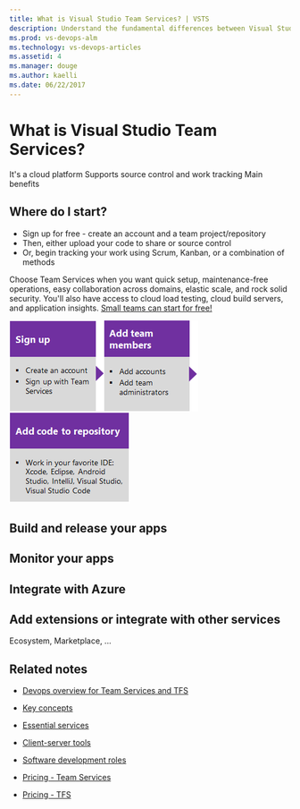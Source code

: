 ```yaml
---
title: What is Visual Studio Team Services? | VSTS 
description: Understand the fundamental differences between Visual Studio Team Services (VSTS) and Team Foundation Server (TFS) 
ms.prod: vs-devops-alm  
ms.technology: vs-devops-articles
ms.assetid: 4 
ms.manager: douge
ms.author: kaelli
ms.date: 06/22/2017
---
```


# What is Visual Studio Team Services? 

It's a cloud platform
Supports source control and work tracking 
Main benefits


## Where do I start?
- Sign up for free - create an account and a team project/repository 
- Then, either upload your code to share or source control 
- Or, begin tracking your work using Scrum, Kanban, or a combination of methods 

Choose Team Services when you want quick setup, maintenance-free operations, easy collaboration across domains, elastic scale, and rock solid security. You'll also have access to cloud load testing, cloud build servers, and application insights. [Small teams can start for free!](https://www.visualstudio.com/products/visual-studio-team-services-vs.aspx)  


[![Sign up for Team Services](../_img/overview/vsts-setup-1.png)](../setup-admin/team-services/sign-up-for-visual-studio-team-services.md)[![Add team members](../_img/overview/vsts-setup-3.png)](../setup-admin/team-services/add-team-members-vs.md)[![Add code to repository](../_img/overview/vsts-setup-4.png)](../devops-alm-overview.md#add-code) 


## Build and release your apps


## Monitor your apps 


## Integrate with Azure

## Add extensions or integrate with other services 

Ecosystem, Marketplace, ... 

 


## Related notes 
- [Devops overview for Team Services and TFS](index.md)
- [Key concepts](concepts.md)  
- [Essential services](services.md)
- [Client-server tools](tools.md)
- [Software development roles](roles.md)

- [Pricing - Team Services](https://www.visualstudio.com/team-services/pricing/)
- [Pricing - TFS](https://www.visualstudio.com/team-services/tfs-pricing/)

<!---
*(c) 2016 Microsoft Corporation. All rights reserved. This document is
provided "as-is." Information and views expressed in this document,
including URL and other Internet Web site references, may change without
notice. You bear the risk of using it.*

*This document does not provide you with any legal rights to any
intellectual property in any Microsoft product. You may copy and use
this document for your internal, reference purposes.*
--> 
